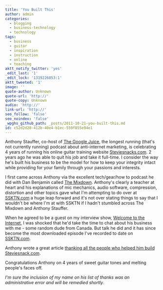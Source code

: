 ```yaml
---
title: 'You Built This'
author: admin
categories:
  - blogging
  - business-technology
  - technology
tags:
  - business
  - guitar
  - inspiration
  - instruction
  - online
  - teaching
aktt_notify_twitter: 'yes'
_edit_last: '1'
_edit_lock: '1319226853:1'
aktt_tweeted: '1'
image: ''
quote-author: Unknown
quote-url: 'http://'
quote-copy: Unknown
audio: 'http://'
link-url: 'http://'
seo_follow: 'false'
seo_noindex: 'false'
_wpghs_github_path: _posts/2011-10-21-you-built-this.md
id: c52d2d28-412b-40e4-b1ec-559f855e94e1
---
```

<p>Anthony Stauffer, co-host of <a href="http://ssktn.com/shows/the-google-juice/">The Google Juice</a>, the longest running (that's not currently running) podcast about anti-internet marketing, is celebrating 4 years of running his online guitar training website <a href="http://www.steviesnacks.com">Steviesnacks.com</a>. 2 years ago he was able to quit his job and take it full-time. I consider the way he's built his business to be the model for how to keep your integrity intact while providing for your family through your passions and interests.</p>
<p>I first came across Anthony via the excellent tech/gear/how to podcast he did with Dan Benjamin called <a href="http://5by5.tv/mixdown">The Mixdown</a>. Anthony's clearly a teacher at heart and his explanations of mic mechanics, audio software, compression, distortion and other topics gave what I'm attempting to do over at <a href="http://ssktn.com">SSKTN.com</a> a huge leap forward and it's not over stating things to say that I wouldn't be where I'm at with SSKTN if I hadn't stumbled across The Mixdown and Anthony Stauffer.</p>
<p>When he agreed to be a guest on my interview show, <a href="http://ssktn.com/podcasts/welcometotheinternet/008-welcome-to-the-internet-anthony-stauffer/">Welcome to the Internet</a>, I was shocked that he'd take the time to chat about his business with me - some random dude from Canada. But talk he did and it has since become the most downloaded episode I've recorded to date on <a href="http://ssktn.com">SSKTN.com</a>.</p>
<p>Anthony wrote a great article <a href="http://www.steviesnacks.com/blog/2011/10/21/4-years-you-built-this.html">thanking all the people who helped him build Steviesnack.com</a>.</p>
<p>Congratulations Anthony on 4 years of sweet guitar tones and melting people's faces off.</p>
<p><em>I'm sure the inclusion of my name on his list of thanks was an administrative error and will be remedied shortly.</em></p>
